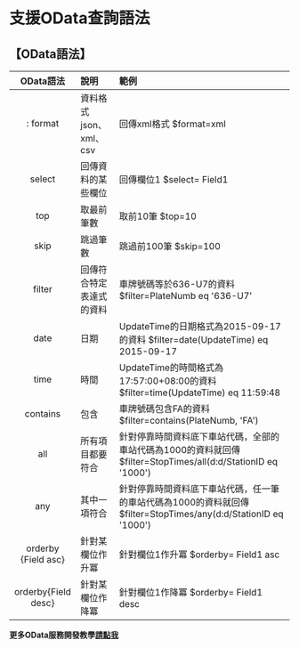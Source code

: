 # 支援OData查詢語法

## 【OData語法】

| OData語法 | 說明 | 範例 |
| :---: | :--- | :--- |
|: format | 資料格式json、xml、csv | 回傳xml格式 $format=xml  |
| select | 回傳資料的某些欄位 | 回傳欄位1 $select= Field1  |
| top | 取最前筆數 | 取前10筆  $top=10  |
| skip | 跳過筆數 | 跳過前100筆  $skip=100  |
| filter | 回傳符合特定表達式的資料 | 車牌號碼等於636-U7的資料 $filter=PlateNumb eq '636-U7'  |
| date | 日期 | UpdateTime的日期格式為2015-09-17的資料 $filter=date\(UpdateTime\) eq 2015-09-17  |
| time | 時間 | UpdateTime的時間格式為17:57:00+08:00的資料 $filter=time\(UpdateTime\) eq 11:59:48  |
| contains | 包含 | 車牌號碼包含FA的資料 $filter=contains\(PlateNumb, 'FA'\)  |
| all | 所有項目都要符合 | 針對停靠時間資料底下車站代碼，全部的車站代碼為1000的資料就回傳   $filter=StopTimes/all\(d:d/StationID eq '1000'\)  |
| any | 其中一項符合 | 針對停靠時間資料底下車站代碼，任一筆的車站代碼為1000的資料就回傳  $filter=StopTimes/any\(d:d/StationID eq '1000'\)  |
| orderby {Field asc} | 針對某欄位作升冪 | 針對欄位1作升冪 $orderby= Field1 asc  |
| orderby{Field desc} | 針對某欄位作降冪 | 針對欄位1作降冪 $orderby= Field1 desc  |

**更多OData服務開發教學**[**請點我**](http://ptx.transportdata.tw/ptx/Download/公共運輸整合資訊平台資料服務開發實作.pdf)

